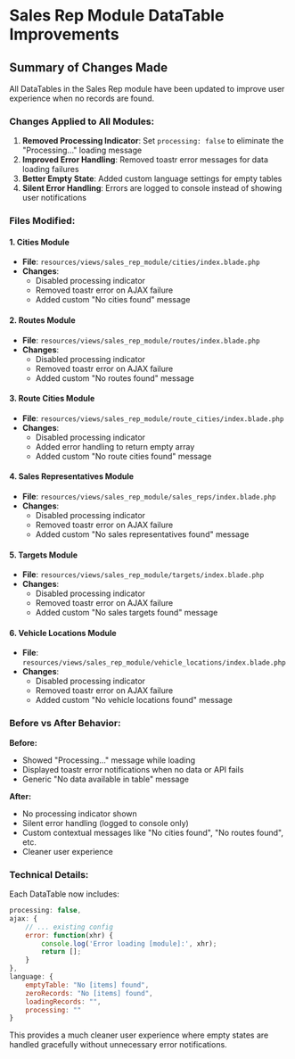 # Sales Rep Module DataTable Improvements

## Summary of Changes Made

All DataTables in the Sales Rep module have been updated to improve user experience when no records are found.

### Changes Applied to All Modules:

1. **Removed Processing Indicator**: Set `processing: false` to eliminate the "Processing..." loading message
2. **Improved Error Handling**: Removed toastr error messages for data loading failures
3. **Better Empty State**: Added custom language settings for empty tables
4. **Silent Error Handling**: Errors are logged to console instead of showing user notifications

### Files Modified:

#### 1. Cities Module
- **File**: `resources/views/sales_rep_module/cities/index.blade.php`
- **Changes**: 
  - Disabled processing indicator
  - Removed toastr error on AJAX failure
  - Added custom "No cities found" message

#### 2. Routes Module  
- **File**: `resources/views/sales_rep_module/routes/index.blade.php`
- **Changes**:
  - Disabled processing indicator
  - Removed toastr error on AJAX failure
  - Added custom "No routes found" message

#### 3. Route Cities Module
- **File**: `resources/views/sales_rep_module/route_cities/index.blade.php`
- **Changes**:
  - Disabled processing indicator
  - Added error handling to return empty array
  - Added custom "No route cities found" message

#### 4. Sales Representatives Module
- **File**: `resources/views/sales_rep_module/sales_reps/index.blade.php`
- **Changes**:
  - Disabled processing indicator
  - Removed toastr error on AJAX failure
  - Added custom "No sales representatives found" message

#### 5. Targets Module
- **File**: `resources/views/sales_rep_module/targets/index.blade.php`
- **Changes**:
  - Disabled processing indicator
  - Removed toastr error on AJAX failure
  - Added custom "No sales targets found" message

#### 6. Vehicle Locations Module
- **File**: `resources/views/sales_rep_module/vehicle_locations/index.blade.php`
- **Changes**:
  - Disabled processing indicator
  - Removed toastr error on AJAX failure
  - Added custom "No vehicle locations found" message

### Before vs After Behavior:

**Before:**
- Showed "Processing..." message while loading
- Displayed toastr error notifications when no data or API fails
- Generic "No data available in table" message

**After:**
- No processing indicator shown
- Silent error handling (logged to console only)
- Custom contextual messages like "No cities found", "No routes found", etc.
- Cleaner user experience

### Technical Details:

Each DataTable now includes:
```javascript
processing: false,
ajax: {
    // ... existing config
    error: function(xhr) {
        console.log('Error loading [module]:', xhr);
        return [];
    }
},
language: {
    emptyTable: "No [items] found",
    zeroRecords: "No [items] found", 
    loadingRecords: "",
    processing: ""
}
```

This provides a much cleaner user experience where empty states are handled gracefully without unnecessary error notifications.
